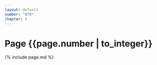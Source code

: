 ```yaml
---
layout: default
number: "079"
chapter: 5
---
```


# Page {{page.number | to_integer}}
{% include page.md %}
